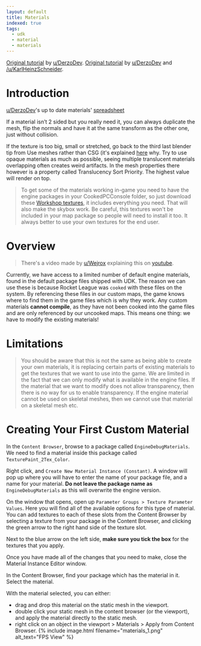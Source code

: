 ```yaml
---
layout: default
title: Materials
indexed: true
tags:
  - udk
  - material
  - materials
---
```

[Original tutorial](https://www.reddit.com/r/RocketLeagueMods/comments/6vs9gw/collisions_on_custom_maps_are_finally_fixed_the/) by [u/DerzoDev](https://www.reddit.com/user/DerzoDev).
[Original tutorial](https://www.reddit.com/r/RocketLeagueMods/comments/5olhh2/advanced_map_making_custom_texturesmaterials/) by [u/DerzoDev](https://www.reddit.com/user/glhglh) and [/u/KarlHeinzSchneider](https://www.reddit.com/user/KarlHeinzSchneider).

# Introduction
[u/DerzoDev](https://www.reddit.com/user/DerzoDev)'s up to date materials' [spreadsheet](https://docs.google.com/spreadsheets/d/1KLs5r_sUn3W6rLrw_xQJbEK-LOmxCiBRfo9_XI79Kng)

If a material isn’t 2 sided but you really need it, you can always duplicate the mesh, flip the normals and have it at the same transform as the other one, just without collision.

If the texture is too big, small or stretched, go back to the third last blender tip from Use meshes rather than CSG (it's explained [here](https://rocketleaguemoddingwiki.github.io/pages/blender_tour/blender_basics.html) why. Try to use opaque materials as much as possible, seeing multiple translucent materials overlapping often creates weird artifacts. In the mesh properties there however is a property called Translucency Sort Priority. The highest value will render on top.

> To get some of the materials working in-game you need to have the engine packages in your CookedPCConsole folder, so just download these [Workshop textures](https://rocketleaguemods.com/mods/workshop-textures/), it includes everything you need. That will also make the skybox work. Be careful, this textures won't be included in your map package so people will need to install it too. It always better to use your own textures for the end user.

# Overview

> There's a video made by [u/Wejrox](https://www.reddit.com/user/Wejrox) explaining this on [youtube](https://www.youtube.com/watch?v=3f3qzlihFdI).

Currently, we have access to a limited number of default engine materials, found in the default package files shipped with UDK. The reason we can use these is because Rocket League was `cooked` with these files on the system. By referencing these files in our custom maps, the game knows where to find them in the game files which is why they work. Any custom materials **cannot compile**, as they have not been cooked into the game files and are only referenced by our uncooked maps. This means one thing: we have to modify the existing materials!

# Limitations

> You should be aware that this is not the same as being able to create your own materials, it is replacing certain parts of existing materials to get the textures that we want to use into the game. We are limited in the fact that we can only modify what is available in the engine files. If the material that we want to modify does not allow transparency, then there is no way for us to enable transparency. If the engine material cannot be used on skeletal meshes, then we cannot use that material on a skeletal mesh etc.

# Creating Your First Custom Material

In the `Content Browser`, browse to a package called `EngineDebugMaterials`. We need to find a material inside this package called `TexturePaint_2Tex_Color`.

Right click, and `Create New Material Instance (Constant)`. A window will pop up where you will have to enter the name of your package file, and a name for your material. **Do not leave the package name as** `EngineDebugMaterials` as this will overwrite the engine version.

On the window that opens, open up `Parameter Groups > Texture Parameter Values`. Here you will find all of the available options for this type of material. You can add textures to each of these slots from the Content Browser by selecting a texture from your package in the Content Browser, and clicking the green arrow to the right hand side of the texture slot.

Next to the blue arrow on the left side, **make sure you tick the box** for the textures that you apply.

Once you have made all of the changes that you need to make, close the Material Instance Editor window.

In the Content Browser, find your package which has the material in it. Select the material.

With the material selected, you can either:
* drag and drop this material on the static mesh in the viewport.
* double click your static mesh in the content browser (or the viewport), and apply the material directly to the static mesh.
* right click on an object in the viewport > Materials > Apply from Content Browser.
{% include image.html filename="materials_1.png" alt_text="FPS View" %}